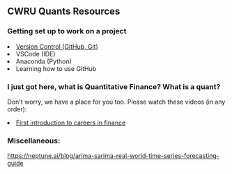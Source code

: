 ## CWRU Quants Resources

### Getting set up to work on a project
<li><a href="https://github.com/cwruquants/resources/blob/main/version_control.md">Version Control (GitHub, Git)</a></li>   
<li><a>VSCode</a> (IDE)</li>   
<li><a>Anaconda (Python)</a></li> 
<li>Learning how to use GitHub</li>

### I just got here, what is Quantitative Finance? What is a quant?
Don't worry, we have a place for you too. Please watch these videos (in any order):
<li><a href="https://www.youtube.com/watch?v=cVXQ-pxNuI4">First introduction to careers in finance</a></li>     



### Miscellaneous:   
https://neptune.ai/blog/arima-sarima-real-world-time-series-forecasting-guide


